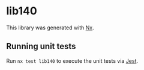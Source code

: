 # lib140

This library was generated with [Nx](https://nx.dev).

## Running unit tests

Run `nx test lib140` to execute the unit tests via [Jest](https://jestjs.io).
